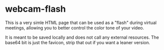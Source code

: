 # webcam-flash
This is a very simle HTML page that can be used as a "flash" during virtual meetings, allowing you to better control the color tone of your video.

It is meant to be saved locally and does not call any external resources. The base64 bit is just the favicon, strip that out if you want a leaner version.

